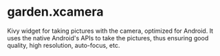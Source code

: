 # garden.xcamera
Kivy widget for taking pictures with the camera, optimized for Android. It uses the native Android's APIs to take the pictures, thus ensuring good quality, high resolution, auto-focus, etc.
